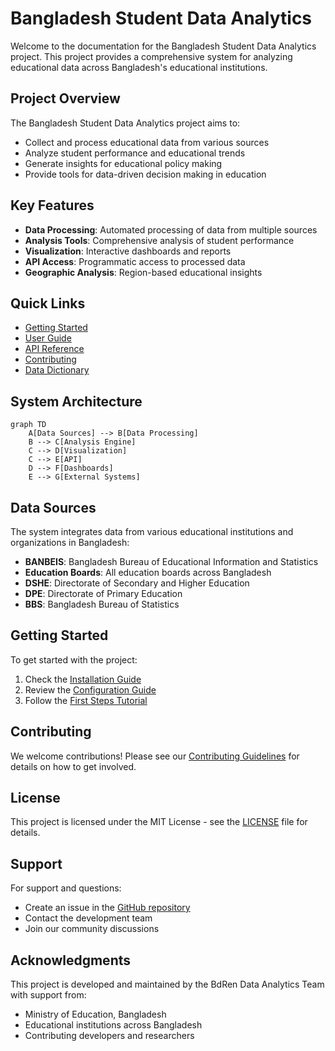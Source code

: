# Bangladesh Student Data Analytics

Welcome to the documentation for the Bangladesh Student Data Analytics project. This project provides a comprehensive system for analyzing educational data across Bangladesh's educational institutions.

## Project Overview

The Bangladesh Student Data Analytics project aims to:

- Collect and process educational data from various sources
- Analyze student performance and educational trends
- Generate insights for educational policy making
- Provide tools for data-driven decision making in education

## Key Features

- **Data Processing**: Automated processing of data from multiple sources
- **Analysis Tools**: Comprehensive analysis of student performance
- **Visualization**: Interactive dashboards and reports
- **API Access**: Programmatic access to processed data
- **Geographic Analysis**: Region-based educational insights

## Quick Links

- [Getting Started](getting-started/installation.md)
- [User Guide](user-guide/data-processing.md)
- [API Reference](api-reference/data-processor.md)
- [Contributing](contributing/guidelines.md)
- [Data Dictionary](data-dictionary/overview.md)

## System Architecture

```mermaid
graph TD
    A[Data Sources] --> B[Data Processing]
    B --> C[Analysis Engine]
    C --> D[Visualization]
    C --> E[API]
    D --> F[Dashboards]
    E --> G[External Systems]
```

## Data Sources

The system integrates data from various educational institutions and organizations in Bangladesh:

- **BANBEIS**: Bangladesh Bureau of Educational Information and Statistics
- **Education Boards**: All education boards across Bangladesh
- **DSHE**: Directorate of Secondary and Higher Education
- **DPE**: Directorate of Primary Education
- **BBS**: Bangladesh Bureau of Statistics

## Getting Started

To get started with the project:

1. Check the [Installation Guide](getting-started/installation.md)
2. Review the [Configuration Guide](getting-started/configuration.md)
3. Follow the [First Steps Tutorial](getting-started/first-steps.md)

## Contributing

We welcome contributions! Please see our [Contributing Guidelines](contributing/guidelines.md) for details on how to get involved.

## License

This project is licensed under the MIT License - see the [LICENSE](https://github.com/yourusername/student-data-bangladesh/blob/master/LICENSE) file for details.

## Support

For support and questions:
- Create an issue in the [GitHub repository](https://github.com/yourusername/student-data-bangladesh/issues)
- Contact the development team
- Join our community discussions

## Acknowledgments

This project is developed and maintained by the BdRen Data Analytics Team with support from:
- Ministry of Education, Bangladesh
- Educational institutions across Bangladesh
- Contributing developers and researchers
